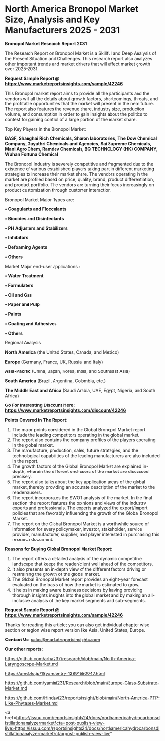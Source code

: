 # North America Bronopol Market Size, Analysis and Key Manufacturers 2025 - 2031

<strong>Bronopol Market Research Report 2031</strong>

The Research Report on Bronopol Market is a Skillful and Deep Analysis of the Present Situation and Challenges. This research report also analyzes other important trends and market drivers that will affect market growth over 2025-2031.

<strong>Request Sample Report @ <a href=https://www.marketreportsinsights.com/sample/42246>https://www.marketreportsinsights.com/sample/42246</a></strong>

This Bronopol market report aims to provide all the participants and the vendors will all the details about growth factors, shortcomings, threats, and the profitable opportunities that the market will present in the near future. The report also features the revenue share, industry size, production volume, and consumption in order to gain insights about the politics to contest for gaining control of a large portion of the market share.

Top Key Players in the Bronopol Market:

<strong>BASF, Shanghai Rich Chemicals, Sharon laboratories, The Dow Chemical Company, Gayathri Chemicals and Agencies, Sai Supreme Chemicals, Mani Agro Chem, Ramdev Chemicals, BQ TECHNOLOGY (HK) COMPANY, Wuhan Fortuna Chemical</strong>

The Bronopol Industry is severely competitive and fragmented due to the existence of various established players taking part in different marketing strategies to increase their market share. The vendors operating in the market are profiled based on price, quality, brand, product differentiation, and product portfolio. The vendors are turning their focus increasingly on product customization through customer interaction.

Bronopol Market Major Types are:

<strong>•  Coagulants and Flocculants

•  Biocides and Disinfectants

•  PH Adjusters and Stabilizers

•  Inhibitors

•  Defoaming Agents

•  Others</strong>

Market Major end-user applications :

<strong>•  Water Treatment

•  Formulaters

•  Oil and Gas

•  Paper and Pulp

•  Paints

•  Coating and Adhesives

•  Others</strong>

Regional Analysis

</u><strong><b>North America</b></strong> (the United States, Canada, and Mexico)

<strong><b>Europe </b></strong>(Germany, France, UK, Russia, and Italy)

<strong><b>Asia-Pacific</b></strong> (China, Japan, Korea, India, and Southeast Asia)

<strong><b>South America</b></strong> (Brazil, Argentina, Colombia, etc.)

<strong><b>The Middle East and Africa</b></strong> (Saudi Arabia, UAE, Egypt, Nigeria, and South Africa)

<strong>Go For Interesting Discount Here: <a href=https://www.marketreportsinsights.com/discount/42246>https://www.marketreportsinsights.com/discount/42246</a></strong>

<strong>Points Covered in The Report:</strong>
<ol>
  <li>The major points considered in the Global Bronopol Market report include the leading competitors operating in the global market.</li>
  <li>The report also contains the company profiles of the players operating in the global market.</li>
  <li>The manufacture, production, sales, future strategies, and the technological capabilities of the leading manufacturers are also included in the report.</li>
  <li>The growth factors of the Global Bronopol Market are explained in-depth, wherein the different end-users of the market are discussed precisely.</li>
  <li>The report also talks about the key application areas of the global market, thereby providing an accurate description of the market to the readers/users.</li>
  <li>The report incorporates the SWOT analysis of the market. In the final section, the report features the opinions and views of the industry experts and professionals. The experts analyzed the export/import policies that are favorably influencing the growth of the Global Bronopol Market.</li>
  <li>The report on the Global Bronopol Market is a worthwhile source of information for every policymaker, investor, stakeholder, service provider, manufacturer, supplier, and player interested in purchasing this research document.</li>
</ol>
<strong>Reasons for Buying Global Bronopol Market Report:</strong>

<ol>
  <li>The report offers a detailed analysis of the dynamic competitive landscape that keeps the reader/client well ahead of the competitors.</li>
  <li>It also presents an in-depth view of the different factors driving or restraining the growth of the global market.</li>
  <li>The Global Bronopol Market report provides an eight-year forecast evaluated on the basis of how the market is estimated to grow.</li>
  <li>It helps in making aware business decisions by having providing thorough insights insights into the global market and by making an all-inclusive analysis of the key market segments and sub-segments.</li>
</ol>
<strong>Request Sample Report @ <a href=https://www.marketreportsinsights.com/sample/42246>https://www.marketreportsinsights.com/sample/42246</a></strong>


Thanks for reading this article; you can also get individual chapter wise section or region wise report version like Asia, United States, Europe.

<strong>Contact Us:</strong>
sales@marketreportsinsights.com

<strong>Our other reports:</strong>

<a href=https://github.com/arha237/research/blob/main/North-America-Laryngoscope-Market.md>https://github.com/arha237/research/blob/main/North-America-Laryngoscope-Market.md</a>

<a href=https://ameblo.jp/18yam/entry-12891550047.html>https://ameblo.jp/18yam/entry-12891550047.html</a>

<a href=https://github.com/yamini231/Research/blob/main/Europe-Glass-Substrate-Market.md>https://github.com/yamini231/Research/blob/main/Europe-Glass-Substrate-Market.md</a>

<a href=https://github.com/Hindavi23/reportsinsight/blob/main/North-America-PTP-Like-Phytases-Market.md>https://github.com/Hindavi23/reportsinsight/blob/main/North-America-PTP-Like-Phytases-Market.md</a>

<a href=https://issuu.com/reportsinsights24/docs/northamericahydrocarbonsdistillationanalyzermarket?cta=post-publish-view-live>https://issuu.com/reportsinsights24/docs/northamericahydrocarbonsdistillationanalyzermarket?cta=post-publish-view-live</a>"
